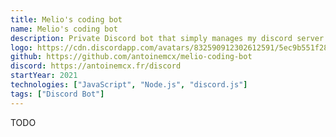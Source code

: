 ```yaml
---
title: Melio's coding bot
name: Melio's coding bot
description: Private Discord bot that simply manages my discord server "Melio's coding world".
logo: https://cdn.discordapp.com/avatars/832590912302612591/5ec9b551f283fd1440b360970b4cab06.webp?size=1024
github: https://github.com/antoinemcx/melio-coding-bot
discord: https://antoinemcx.fr/discord
startYear: 2021
technologies: ["JavaScript", "Node.js", "discord.js"]
tags: ["Discord Bot"]
---
```


TODO
